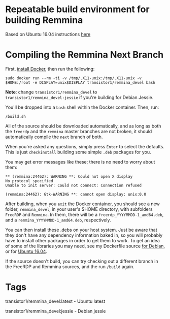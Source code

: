 # Repeatable build environment for building Remmina

Based on Ubuntu 16.04 instructions [here](https://github.com/FreeRDP/Remmina/wiki/Compile-on-Ubuntu-16.04)

# Compiling the Remmina Next Branch #

First, [install Docker](https://docs.docker.com/engine/installation/), then run the following:

```
sudo docker run --rm -ti -v /tmp/.X11-unix:/tmp/.X11-unix -v $HOME:/root -e DISPLAY=unix$DISPLAY transistor1/remmina_devel bash
```

**Note**: change `transistor1/remmina_devel` to `transistor1/remmina_devel:jessie` if you're building for Debian Jessie.

You'll be dropped into a `bash` shell within the Docker container.  Then, run:

```
/build.sh
```

All of the source should be downloaded automatically, and as long as both the `freerdp` and the `remmina` master branches are not broken, it should automatically compile the `next` branch of both.

When you're asked any questions, simply press `Enter` to select the defaults.  This is just `checkinstall` building some simple `.deb` packages for you.

You may get error messages like these; there is no need to worry about them:

```
** (remmina:24462): WARNING **: Could not open X display
No protocol specified
Unable to init server: Could not connect: Connection refused

(remmina:24462): Gtk-WARNING **: cannot open display: unix:0.0
```

After building, when you `exit` the Docker container, you should see a new folder, `remmina_devel`, in your user's $HOME directory, with subfolders `FreeRDP` and `Remmina`.  In them, there will be a `freerdp_YYYYMMDD-1_amd64.deb`, and a `remmina_YYYYMMDD-1_amd64.deb`, respectively.

You can then install these .debs on your host system.  Just be aware that they don't have any dependency information baked in, so you will probably have to install other packages in order to get them to work.  To get an idea of some of the libraries you may need, see my Dockerfile source [for Debian](https://github.com/transistor1/remmina_devel/blob/debian-jessie/Dockerfile), or for [Ubuntu 16.04](https://github.com/transistor1/remmina_devel/blob/master/Dockerfile).

If the source doesn't build, you can try checking out a different branch in the FreeRDP and Remmina sources, and the run `/build` again.

# Tags #

transistor1/remmina_devel:latest - Ubuntu latest

transistor1/remmina_devel:jessie - Debian jessie
